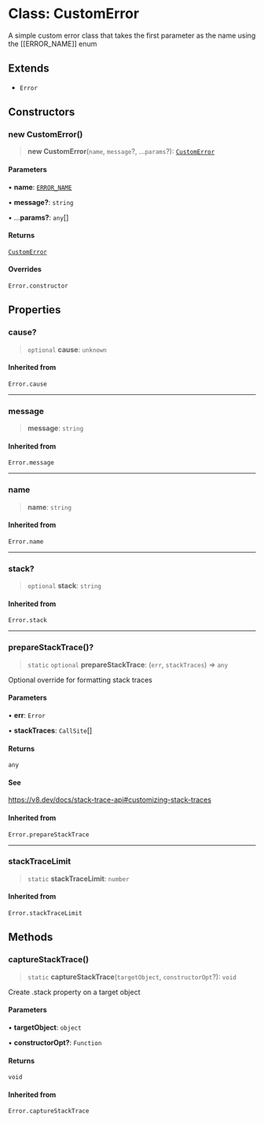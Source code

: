 # Class: CustomError

A simple custom error class that takes the first parameter as the name using the [[ERROR_NAME]] enum

## Extends

- `Error`

## Constructors

### new CustomError()

> **new CustomError**(`name`, `message`?, ...`params`?): [`CustomError`](/reference/api/model/errors/classes/CustomError.md)

#### Parameters

• **name**: [`ERROR_NAME`](/reference/api/model/errors/enumerations/ERROR_NAME.md)

• **message?**: `string`

• ...**params?**: `any`[]

#### Returns

[`CustomError`](/reference/api/model/errors/classes/CustomError.md)

#### Overrides

`Error.constructor`

## Properties

### cause?

> `optional` **cause**: `unknown`

#### Inherited from

`Error.cause`

***

### message

> **message**: `string`

#### Inherited from

`Error.message`

***

### name

> **name**: `string`

#### Inherited from

`Error.name`

***

### stack?

> `optional` **stack**: `string`

#### Inherited from

`Error.stack`

***

### prepareStackTrace()?

> `static` `optional` **prepareStackTrace**: (`err`, `stackTraces`) => `any`

Optional override for formatting stack traces

#### Parameters

• **err**: `Error`

• **stackTraces**: `CallSite`[]

#### Returns

`any`

#### See

https://v8.dev/docs/stack-trace-api#customizing-stack-traces

#### Inherited from

`Error.prepareStackTrace`

***

### stackTraceLimit

> `static` **stackTraceLimit**: `number`

#### Inherited from

`Error.stackTraceLimit`

## Methods

### captureStackTrace()

> `static` **captureStackTrace**(`targetObject`, `constructorOpt`?): `void`

Create .stack property on a target object

#### Parameters

• **targetObject**: `object`

• **constructorOpt?**: `Function`

#### Returns

`void`

#### Inherited from

`Error.captureStackTrace`
